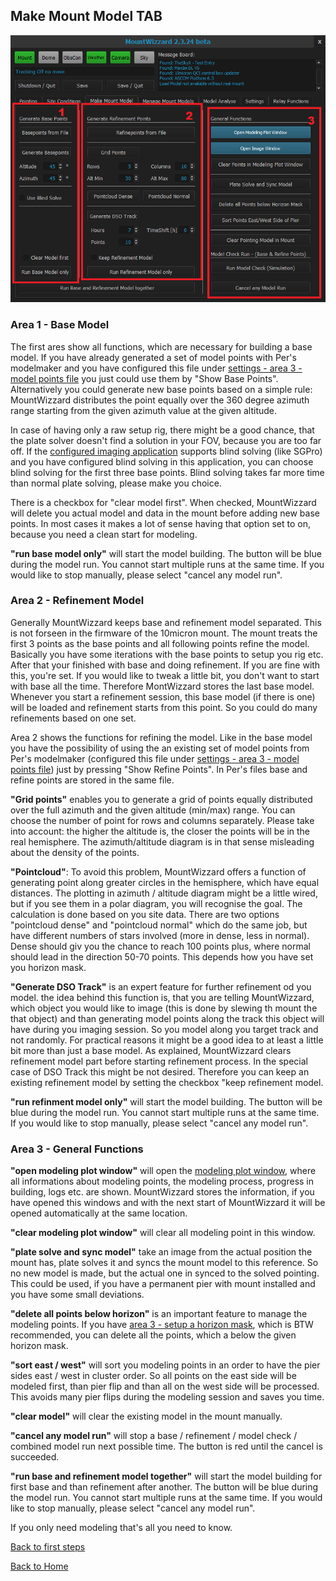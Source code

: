 ## Make Mount Model TAB

<img src="../pics/tab_makemountmodel.png"/>



### Area 1 - Base Model
The first ares show all functions, which are necessary for building a base model. If you have already generated a set of
model points with Per's modelmaker and you have configured this file under [settings - area 3 - model points file](settings1.md)
you just could use them by "Show Base Points".
Alternatively you could generate new base points based on a simple rule: MountWizzard distributes the point equally over the 360
degree azimuth range starting from the given azimuth value at the given altitude.

In case of having only a raw setup rig, there might be a good chance, that the plate solver doesn't find a solution in your FOV,
because you are too far off. If the [configured imaging application](settings1.md) supports blind solving (like SGPro) and you have configured
blind solving in this application, you can choose blind solving for the first three base points. Blind solving takes far more time
than normal plate solving, please make you choice.

There is a checkbox for "clear model first". When checked, MountWizzard will delete you actual model and data in the mount before
adding new base points. In most cases it makes a lot of sense having that option set to on, because you need a clean start for modeling.

<b>"run base model only"</b> will start the model building. The button will be blue during the model run. You cannot start multiple
runs at the same time. If you would like to stop manually, please select "cancel any model run".

### Area 2 - Refinement Model

Generally MountWizzard keeps base and refinement model separated. This is not forseen in the firmware of the 10micron mount. The mount treats
the first 3 points as the base points and all following points refine the model. Basically you have some iterations with the base points
to setup you rig etc. After that your finished with base and doing refinement. If you are fine with this, you're set. If you would like to
tweak a little bit, you don't want to start with base all the time. Therefore MontWizzard stores the last base model. Whenever you start a
refinement session, this base model (if there is one) will be loaded and refinement starts from this point. So you could do many refinements
based on one set.

Area 2 shows the functions for refining the model. Like in the base model you have the possibility of using the an existing set of
model points from Per's modelmaker (configured this file under [settings - area 3 - model points file](settings1.md)) just by pressing
"Show Refine Points". In Per's files base and refine points are stored in the same file.

<b>"Grid points"</b> enables you to generate a grid of points equally distributed over the full azimuth and the given altitude (min/max) range.
You can choose the number of point for rows and columns separately. Please take into account: the higher the altitude is, the closer the
points will be in the real hemisphere. The azimuth/altitude diagram is in that sense misleading about the density of the points.

<b>"Pointcloud"</b>: To avoid this problem, MountWizzard offers a function of generating point along greater circles in the hemisphere, which have equal
distances. The plotting in azimuth / altitude diagram might be a little wired, but if you see them in a polar diagram, you will recognise
the goal. The calculation is done based on you site data. There are two options "pointcloud dense" and "pointcloud normal" which do the
same job, but have different numbers of stars involved (more in dense, less in normal). Dense should giv you the chance to reach 100 points
plus, where normal should lead in the direction 50-70 points. This depends how you have set you horizon mask.

<b>"Generate DSO Track"</b> is an expert feature for further refinement od you model. the idea behind this function is, that you are telling
MountWizzard, which object you would like to image (this is done by slewing th mount the that object) and than generating model points
along the track this object will have during you imaging session. So you model along you target track and not randomly. For practical
reasons it might be a good idea to at least a little bit more than just a base model. As explained, MountWizzard clears refinement model part
before starting refinement process. In the special case of DSO Track this might be not desired. Therefore you can keep an existing refinement model
by setting the checkbox "keep refinement model.

<b>"run refinment model only"</b> will start the model building. The button will be blue during the model run. You cannot start multiple
runs at the same time. If you would like to stop manually, please select "cancel any model run".

### Area 3 - General Functions

<b>"open modeling plot window"</b> will open the [modeling plot window](modelingplotwindow.md), where all informations about modeling points,
the modeling process, progress in building, logs etc. are shown. MountWizzard stores the information, if you have opened this windows
and with the next start of MountWizzard it will be opened automatically at the same location.

<b>"clear modeling plot window"</b> will clear all modeling point in this window.

<b>"plate solve and sync model"</b> take an image from the actual position the mount has, plate solves it and syncs the mount model
to this reference. So no new model is made, but the actual one in synced to the solved pointing. This could be used, if you have a
permanent pier with mount installed and you have some small deviations.

<b>"delete all points below horizon"</b> is an important feature to manage the modeling points. If you have [area 3 - setup a horizon mask](settings1.md),
which is BTW recommended, you can delete all the points, which a below the given horizon mask.

<b>"sort east / west"</b> will sort you modeling points in an order to have the pier sides east / west in cluster order. So all points
on the east side will be modeled first, than pier flip and than all on the west side will be processed. This avoids many pier flips
during the modeling session and saves you time.

<b>"clear model"</b> will clear the existing model in the mount manually.

<b>"cancel any model run"</b> will stop a base / refinement / model check / combined model run next possible time. The button is red
until the cancel is succeeded.

<b>"run base and refinement model together"</b> will start the model building for first base and than refinement after another. The button will be blue during the model run. You cannot start multiple
runs at the same time. If you would like to stop manually, please select "cancel any model run".

If you only need modeling that's all you need to know.

[Back to first steps](firststeps.md)

[Back to Home](home.md)
